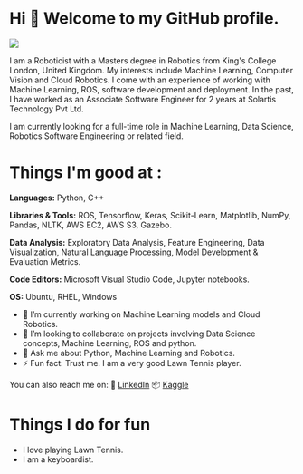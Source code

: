 # Hi 👋 Welcome to my GitHub profile.

![](https://komarev.com/ghpvc/?username=PrashanthPrince&style=flat-square)

I am a Roboticist with a Masters degree in Robotics from King's College London, United Kingdom. My interests include Machine Learning, Computer Vision and Cloud Robotics. 
I come with an experience of working with Machine Learning, ROS, software development and deployment.
In the past, I have worked as an Associate Software Engineer for 2 years at Solartis Technology Pvt Ltd.

I am currently looking for a full-time role in Machine Learning, Data Science, Robotics Software Engineering or related field.

# Things I'm good at :

**Languages:**  Python, C++

**Libraries & Tools:** ROS, Tensorflow, Keras, Scikit-Learn, Matplotlib, NumPy, Pandas, NLTK, AWS EC2, AWS S3, Gazebo.

**Data Analysis:** Exploratory Data Analysis, Feature Engineering, Data Visualization, Natural Language Processing, Model Development & Evaluation Metrics.

**Code Editors:** Microsoft Visual Studio Code, Jupyter notebooks.

**OS:** Ubuntu, RHEL, Windows


- 🔭 I’m currently working on Machine Learning models and Cloud Robotics.
- 👯 I’m looking to collaborate on projects involving Data Science concepts, Machine Learning, ROS and python.
- 💬 Ask me about Python, Machine Learning and Robotics.
- ⚡ Fun fact: Trust me. I am a very good Lawn Tennis player.

You can also reach me on:
👔 [LinkedIn][linkedin]
📦 [Kaggle][kaggle]

[linkedin]: https://www.linkedin.com/in/prashanth-prince/
[kaggle]: https://www.kaggle.com/prashanthprince/notebooks

# Things I do for fun
- I love playing Lawn Tennis.
- I am a keyboardist.
